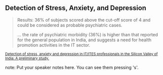 ##  Detection of Stress, Anxiety, and Depression

> Results: 36% of subjects scored above the cut-off score of 4 and
> could be considered as probable psychiatric cases.
>
> ... the rate of psychiatric morbidity (36%) is higher than
> that reported for the general population in India, and suggests a
> need for health promotion activities in the IT sector.

<small>[Detection of stress, anxiety and depression in IT/ITES
professionals in the Silicon Valley of India: A preliminary
study.](https://www.researchgate.net/publication/290544987_Detection_of_stress_anxiety_and_depression_in_ITITES_professionals_in_the_Silicon_Valley_of_India_A_preliminary_study)</small>


note:
    Put your speaker notes here.
    You can see them pressing 's'.
